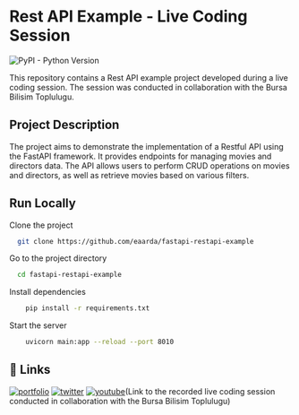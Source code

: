 
# Rest API Example - Live Coding Session

![PyPI - Python Version](https://img.shields.io/badge/python-3.9-blue)

This repository contains a Rest API example project developed during a live coding session. The session was conducted in collaboration with the Bursa Bilisim Toplulugu.


## Project Description

The project aims to demonstrate the implementation of a Restful API using the FastAPI framework. It provides endpoints for managing movies and directors data. The API allows users to perform CRUD operations on movies and directors, as well as retrieve movies based on various filters.







## Run Locally

Clone the project

```bash
  git clone https://github.com/eaarda/fastapi-restapi-example
```

Go to the project directory

```bash
  cd fastapi-restapi-example
```

Install dependencies

```bash
    pip install -r requirements.txt
```

Start the server

```bash
    uvicorn main:app --reload --port 8010
```

## 🔗 Links
[![portfolio](https://img.shields.io/badge/my_portfolio-000?style=for-the-badge&logo=ko-fi&logoColor=white)](https://www.elifarda.dev/)
[![twitter](https://img.shields.io/badge/twitter-1DA1F2?style=for-the-badge&logo=twitter&logoColor=white)](https://twitter.com/eaadev)
[![youtube](https://img.shields.io/badge/youtube-FF0000?style=for-the-badge&logo=youtube&logoColor=white)](https://www.youtube.com/watch?v=D7L9UFMafQc)(Link to the recorded live coding session conducted in collaboration with the Bursa Bilisim Toplulugu)